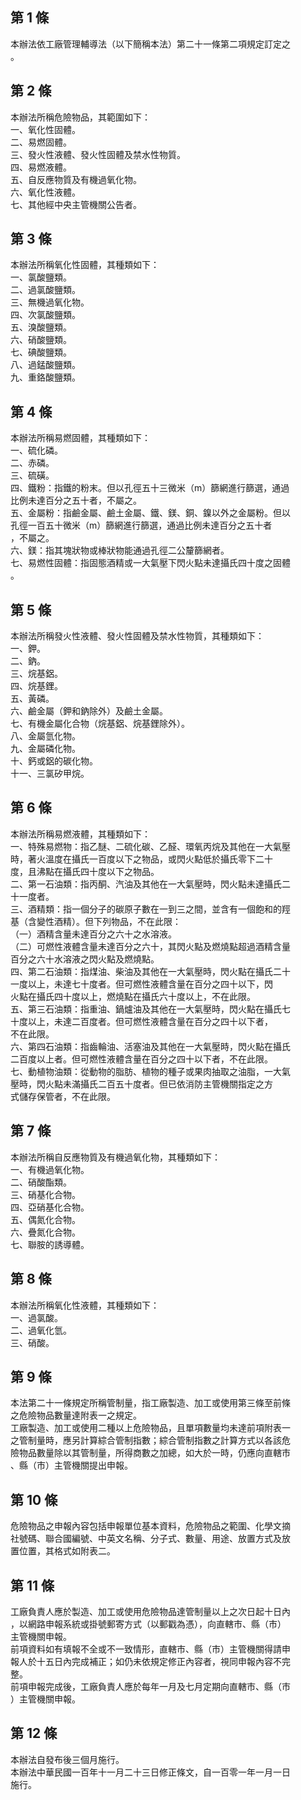 第 1 條
-------
本辦法依工廠管理輔導法（以下簡稱本法）第二十一條第二項規定訂定之  
。

第 2 條
-------
本辦法所稱危險物品，其範圍如下：  
一、氧化性固體。  
二、易燃固體。  
三、發火性液體、發火性固體及禁水性物質。  
四、易燃液體。  
五、自反應物質及有機過氧化物。  
六、氧化性液體。  
七、其他經中央主管機關公告者。

第 3 條
-------
本辦法所稱氧化性固體，其種類如下：  
一、氯酸鹽類。  
二、過氯酸鹽類。  
三、無機過氧化物。  
四、次氯酸鹽類。  
五、溴酸鹽類。  
六、硝酸鹽類。  
七、碘酸鹽類。  
八、過錳酸鹽類。  
九、重鉻酸鹽類。

第 4 條
-------
本辦法所稱易燃固體，其種類如下：  
一、硫化磷。  
二、赤磷。  
三、硫磺。  
四、鐵粉：指鐵的粉末。但以孔徑五十三微米（m）篩網進行篩選，通過  
    比例未達百分之五十者，不屬之。  
五、金屬粉：指鹼金屬、鹼土金屬、鐵、鎂、銅、鎳以外之金屬粉。但以  
    孔徑一百五十微米（m）篩網進行篩選，通過比例未達百分之五十者  
    ，不屬之。  
六、鎂：指其塊狀物或棒狀物能通過孔徑二公釐篩網者。  
七、易燃性固體：指固態酒精或一大氣壓下閃火點未達攝氏四十度之固體  
    。

第 5 條
-------
本辦法所稱發火性液體、發火性固體及禁水性物質，其種類如下：  
一、鉀。  
二、鈉。  
三、烷基鋁。  
四、烷基鋰。  
五、黃磷。  
六、鹼金屬（鉀和鈉除外）及鹼土金屬。  
七、有機金屬化合物（烷基鋁、烷基鋰除外）。  
八、金屬氫化物。  
九、金屬磷化物。  
十、鈣或鋁的碳化物。  
十一、三氯矽甲烷。

第 6 條
-------
本辦法所稱易燃液體，其種類如下：  
一、特殊易燃物：指乙醚、二硫化碳、乙醛、環氧丙烷及其他在一大氣壓  
    時，著火溫度在攝氏一百度以下之物品，或閃火點低於攝氏零下二十  
    度，且沸點在攝氏四十度以下之物品。  
二、第一石油類：指丙酮、汽油及其他在一大氣壓時，閃火點未達攝氏二  
    十一度者。  
三、酒精類：指一個分子的碳原子數在一到三之間，並含有一個飽和的羥  
    基（含變性酒精）。但下列物品，不在此限：  
（一）酒精含量未達百分之六十之水溶液。  
（二）可燃性液體含量未達百分之六十，其閃火點及燃燒點超過酒精含量  
      百分之六十水溶液之閃火點及燃燒點。  
四、第二石油類：指煤油、柴油及其他在一大氣壓時，閃火點在攝氏二十  
    一度以上，未達七十度者。但可燃性液體含量在百分之四十以下，閃  
    火點在攝氏四十度以上，燃燒點在攝氏六十度以上，不在此限。  
五、第三石油類：指重油、鍋爐油及其他在一大氣壓時，閃火點在攝氏七  
    十度以上，未達二百度者。但可燃性液體含量在百分之四十以下者，  
    不在此限。  
六、第四石油類：指齒輪油、活塞油及其他在一大氣壓時，閃火點在攝氏  
    二百度以上者。但可燃性液體含量在百分之四十以下者，不在此限。  
七、動植物油類：從動物的脂肪、植物的種子或果肉抽取之油脂，一大氣  
    壓時，閃火點未滿攝氏二百五十度者。但已依消防主管機關指定之方  
    式儲存保管者，不在此限。

第 7 條
-------
本辦法所稱自反應物質及有機過氧化物，其種類如下：  
一、有機過氧化物。  
二、硝酸酯類。  
三、硝基化合物。  
四、亞硝基化合物。  
五、偶氮化合物。  
六、疊氮化合物。  
七、聯胺的誘導體。

第 8 條
-------
本辦法所稱氧化性液體，其種類如下：  
一、過氯酸。  
二、過氧化氫。  
三、硝酸。

第 9 條
-------
本法第二十一條規定所稱管制量，指工廠製造、加工或使用第三條至前條  
之危險物品數量達附表一之規定。  
工廠製造、加工或使用二種以上危險物品，且單項數量均未達前項附表一  
之管制量時，應另計算綜合管制指數；綜合管制指數之計算方式以各該危  
險物品數量除以其管制量，所得商數之加總，如大於一時，仍應向直轄市  
、縣（市）主管機關提出申報。

第 10 條
--------
危險物品之申報內容包括申報單位基本資料，危險物品之範圍、化學文摘  
社號碼、聯合國編號、中英文名稱、分子式、數量、用途、放置方式及放  
置位置，其格式如附表二。

第 11 條
--------
工廠負責人應於製造、加工或使用危險物品達管制量以上之次日起十日內  
，以網路申報系統或掛號郵寄方式（以郵戳為憑），向直轄市、縣（市）  
主管機關申報。  
前項資料如有填報不全或不一致情形，直轄市、縣（市）主管機關得請申  
報人於十五日內完成補正；如仍未依規定修正內容者，視同申報內容不完  
整。  
前項申報完成後，工廠負責人應於每年一月及七月定期向直轄市、縣（市  
）主管機關申報。

第 12 條
--------
本辦法自發布後三個月施行。  
本辦法中華民國一百年十一月二十三日修正條文，自一百零一年一月一日  
施行。

